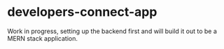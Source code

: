 ﻿# developers-connect-app

Work in progress, setting up the backend first and will build it out to be a MERN stack application. 
